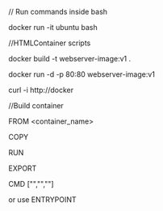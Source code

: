 // Run commands inside bash

docker run -it ubuntu bash

//HTMLContainer scripts

docker build -t webserver-image:v1 .

docker run -d -p 80:80 webserver-image:v1

curl -i http://docker

//Build container

FROM <container_name>

COPY <src> <dest>

RUN <command>

EXPORT <port> <port>

CMD ["","",""]

or use ENTRYPOINT
